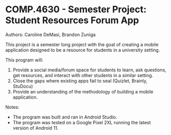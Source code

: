 # COMP.4630 - Semester Project: Student Resources Forum App
Authors: Caroline DeMasi, Brandon Zuniga

This project is a semester long project with the goal of creating a mobile application designed
to be a resource for students in a university setting.

This program will:
1. Provide a social media/forum space for students to learn, ask questions, get resources, and
interact with other students in a similar setting.
2. Close the gaps where existing apps fail to seal (Quizlet, Brainly, StuDocu)
3. Provide an understanding of the methodology of building a mobile application.

Notes:
* The program was built and ran in Android Studio.
* The program was tested on a Google Pixel 2XL running the latest version of Android 11.
